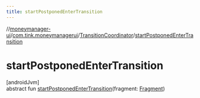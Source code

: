 ```yaml
---
title: startPostponedEnterTransition
---
```

//[moneymanager-ui](../../../index.html)/[com.tink.moneymanagerui](../index.html)/[TransitionCoordinator](index.html)/[startPostponedEnterTransition](start-postponed-enter-transition.html)



# startPostponedEnterTransition



[androidJvm]\
abstract fun [startPostponedEnterTransition](start-postponed-enter-transition.html)(fragment: [Fragment](https://developer.android.com/reference/kotlin/androidx/fragment/app/Fragment.html))




